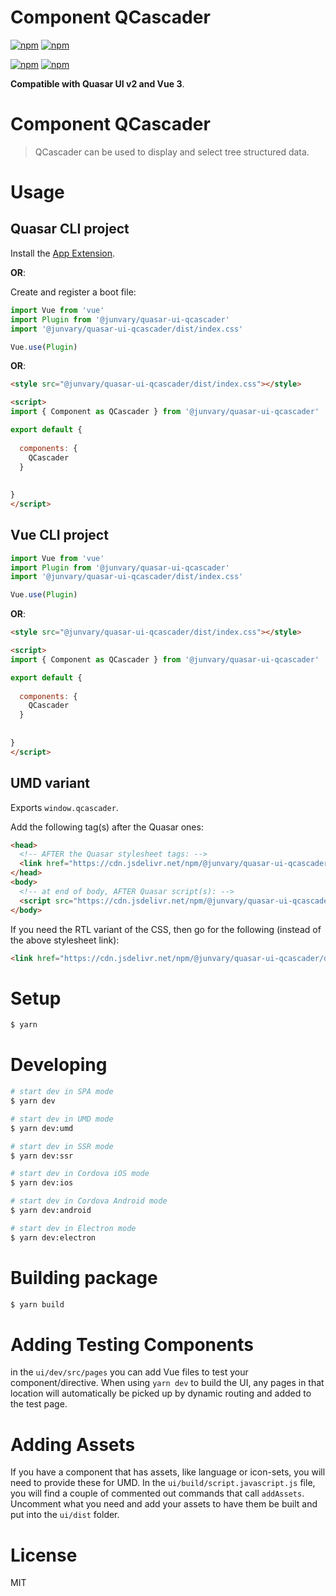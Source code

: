 # Component QCascader

[![npm](https://img.shields.io/npm/v/@junvary/quasar-app-extension-qcascader.svg?label=@junvary/quasar-app-extension-qcascader)](https://www.npmjs.com/package/@junvary/quasar-app-extension-qcascader)
[![npm](https://img.shields.io/npm/dt/@junvary/quasar-app-extension-qcascader.svg)](https://www.npmjs.com/package/@junvary/quasar-app-extension-qcascader)

[![npm](https://img.shields.io/npm/v/@junvary/quasar-ui-qcascader.svg?label=@junvary/quasar-ui-qcascader)](https://www.npmjs.com/package/@junvary/quasar-ui-qcascader)
[![npm](https://img.shields.io/npm/dt/@junvary/quasar-ui-qcascader.svg)](https://www.npmjs.com/package/@junvary/quasar-ui-qcascader)

**Compatible with Quasar UI v2 and Vue 3**.


# Component QCascader
> QCascader can be used to display and select tree structured data.




# Usage

## Quasar CLI project

Install the [App Extension](https://www.npmjs.com/package/@junvary/quasar-app-extension-qcascader).

**OR**:


Create and register a boot file:

```js
import Vue from 'vue'
import Plugin from '@junvary/quasar-ui-qcascader'
import '@junvary/quasar-ui-qcascader/dist/index.css'

Vue.use(Plugin)
```

**OR**:

```html
<style src="@junvary/quasar-ui-qcascader/dist/index.css"></style>

<script>
import { Component as QCascader } from '@junvary/quasar-ui-qcascader'

export default {
  
  components: {
    QCascader
  }
  
  
}
</script>
```

## Vue CLI project

```js
import Vue from 'vue'
import Plugin from '@junvary/quasar-ui-qcascader'
import '@junvary/quasar-ui-qcascader/dist/index.css'

Vue.use(Plugin)
```

**OR**:

```html
<style src="@junvary/quasar-ui-qcascader/dist/index.css"></style>

<script>
import { Component as QCascader } from '@junvary/quasar-ui-qcascader'

export default {
  
  components: {
    QCascader
  }
  
  
}
</script>
```

## UMD variant

Exports `window.qcascader`.

Add the following tag(s) after the Quasar ones:

```html
<head>
  <!-- AFTER the Quasar stylesheet tags: -->
  <link href="https://cdn.jsdelivr.net/npm/@junvary/quasar-ui-qcascader/dist/index.min.css" rel="stylesheet" type="text/css">
</head>
<body>
  <!-- at end of body, AFTER Quasar script(s): -->
  <script src="https://cdn.jsdelivr.net/npm/@junvary/quasar-ui-qcascader/dist/index.umd.min.js"></script>
</body>
```
If you need the RTL variant of the CSS, then go for the following (instead of the above stylesheet link):
```html
<link href="https://cdn.jsdelivr.net/npm/@junvary/quasar-ui-qcascader/dist/index.rtl.min.css" rel="stylesheet" type="text/css">
```

# Setup
```bash
$ yarn
```

# Developing
```bash
# start dev in SPA mode
$ yarn dev

# start dev in UMD mode
$ yarn dev:umd

# start dev in SSR mode
$ yarn dev:ssr

# start dev in Cordova iOS mode
$ yarn dev:ios

# start dev in Cordova Android mode
$ yarn dev:android

# start dev in Electron mode
$ yarn dev:electron
```

# Building package
```bash
$ yarn build
```

# Adding Testing Components
in the `ui/dev/src/pages` you can add Vue files to test your component/directive. When using `yarn dev` to build the UI, any pages in that location will automatically be picked up by dynamic routing and added to the test page.

# Adding Assets
If you have a component that has assets, like language or icon-sets, you will need to provide these for UMD. In the `ui/build/script.javascript.js` file, you will find a couple of commented out commands that call `addAssets`. Uncomment what you need and add your assets to have them be built and put into the `ui/dist` folder.

# License
MIT
